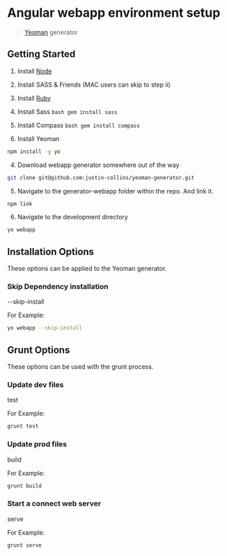 # Angular webapp environment setup

> [Yeoman](http://yeoman.io) generator


## Getting Started

1. Install [Node](http://nodejs.org/download/)

2. Install SASS & Friends (MAC users can skip to step ii)
  1. Install [Ruby](http://www.rubyinstaller.org/downloads/)
  2. Install Sass
    ```bash
    gem install sass
    ```
  3. Install Compass
    ```bash
    gem install compass
    ```

3. Install Yeoman
  ```bash
  npm install -g yo
  ```

4. Download webapp generator somewhere out of the way
  ```bash
  git clone git@github.com:justin-collins/yeoman-generator.git
  ```

5. Navigate to the generator-webapp folder within the repo. And link it.
  ```bash
  npm link
  ```

6. Navigate to the development directory
  ```bash
  yo webapp
  ```

## Installation Options
These options can be applied to the Yeoman generator.

### Skip Dependency installation
--skip-install

For Example:
  ```bash
  yo webapp --skip-install
  ```

## Grunt Options
These options can be used with the grunt process.

### Update dev files
test

For Example:
  ```bash
  grunt test
  ```

### Update prod files
build

For Example:
  ```bash
  grunt build
  ```

### Start a connect web server
serve

For Example:
  ```bash
  grunt serve
  ```